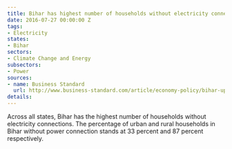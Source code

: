 ```yaml
---
title: Bihar has highest number of households without electricity connections
date: 2016-07-27 00:00:00 Z
tags:
- Electricity
states:
- Bihar
sectors:
- Climate Change and Energy
subsectors:
- Power
sources:
- name: Business Standard
  url: http://www.business-standard.com/article/economy-policy/bihar-up-have-maximum-households-without-electricity-among-peers-116071800770_1.html
details: 
---
```


Across all states, Bihar has the highest number of households without electricity connections. The percentage of urban and rural households in Bihar without power connection stands at 33 percent and 87 percent respectively.
